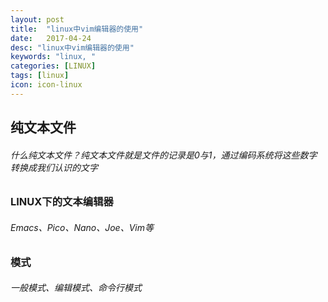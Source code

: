 ```yaml
---
layout: post
title:  "linux中vim编辑器的使用"
date:   2017-04-24
desc: "linux中vim编辑器的使用"
keywords: "linux, "
categories: [LINUX]
tags: [linux]
icon: icon-linux
---
```




## __纯文本文件__
###### 什么纯文本文件？纯文本文件就是文件的记录是0与1，通过编码系统将这些数字转换成我们认识的文字

### __LINUX下的文本编辑器__
###### Emacs、Pico、Nano、Joe、Vim等

### __模式__
###### 一般模式、编辑模式、命令行模式



